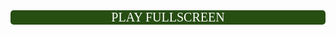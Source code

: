 
<!-- saved from url=(0259)https://615110777-atari-embeds.googleusercontent.com/embeds/16cb204cf3a9d4d223a0a3fd8b0eec5d/inner-frame-minified.html?jsh=m%3B%2F_%2Fscs%2Fabc-static%2F_%2Fjs%2Fk%3Dgapi.lb.en.AOzoyjtjrhQ.O%2Fd%3D1%2Frs%3DAHpOoo9-fA1P7IZFa1fdRj158NoDqrnbYA%2Fm%3D__features__ -->
<html><head><meta http-equiv="Content-Type" content="text/html; charset=UTF-8"><!--<base target="_blank">--><base href="." target="_blank"></head><body><button class="c-button">PLAY FULLSCREEN</button>
<style>
.c-button {
  min-width: 100%;
  font-family: fantasy;
  appearance: none;
  border: 0;
border-color: #fff;
  border-radius: 5px;
  background: #274e13;
  color: #fff;
  padding: 0px 46px;
  font-size: 20px;
  cursor: pointer;
}

.c-button:hover {
  background: #6aa84f;
}

.c-button:focus {
  outline: none;
  box-shadow: 0 0 0 4px #cbd6ee;
}
  
 .c-button {
    display: flex;
    align-items: center;
    justify-content: center;
    height: 100%;
}

</style>

<script>
        var urlObj = new window.URL(window.location.href);
        var url = "https://potato98765345.github.io/h/";

        if (url) {
            var win;

            document.querySelector('button').onclick = function() {
                if (win) {
                    win.focus();
                } else {
                    win = window.open();
                    win.document.body.style.margin = '0';
                    win.document.body.style.height = '100vh';
                    var iframe = win.document.createElement('iframe');
                    iframe.style.border = 'none';
                    iframe.style.width = '100%';
                    iframe.style.height = '100%';
                    iframe.style.margin = '0';
                    iframe.src = url;
                    win.document.body.appendChild(iframe);
                    

                    var interval = setInterval(function() {
                        if (win.closed) {
                            clearInterval(interval);
                            win = undefined;

                        }
                    }, 500);


                }
            };
        }
    </script></body></html>
